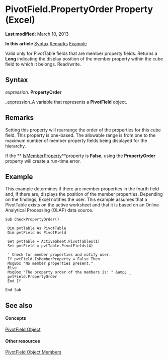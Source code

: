 
# PivotField.PropertyOrder Property (Excel)

 **Last modified:** March 10, 2013

 **In this article**
 [Syntax](#sectionSection0)
 [Remarks](#sectionSection1)
 [Example](#sectionSection2)


Valid only for PivotTable fields that are member property fields. Returns a  **Long** indicating the display position of the member property within the cube field to which it belongs. Read/write.


## Syntax
<a name="sectionSection0"> </a>

 _expression_. **PropertyOrder**

 _expression_A variable that represents a  **PivotField** object.


## Remarks
<a name="sectionSection1"> </a>

Setting this property will rearrange the order of the properties for this cube field. This property is one-based. The allowable range is from one to the maximum number of member property fields being displayed for the hierarchy. 

If the  ** [IsMemberProperty](e24e6e84-2c27-5d33-78c4-b48e96d48e5d.md)**property is  **False**, using the  **PropertyOrder** property will create a run-time error.


## Example
<a name="sectionSection2"> </a>

This example determines if there are member properties in the fourth field and, if there are, displays the position of the member properties. Depending on the findings, Excel notifies the user. This example assumes that a PivotTable exists on the active worksheet and that it is based on an Online Analytical Processing (OLAP) data source.


```
Sub CheckPropertyOrder() 
 
 Dim pvtTable As PivotTable 
 Dim pvtField As PivotField 
 
 Set pvtTable = ActiveSheet.PivotTables(1) 
 Set pvtField = pvtTable.PivotFields(4) 
 
 ' Check for member properties and notify user. 
 If pvtField.IsMemberProperty = False Then 
 MsgBox "No member properties present." 
 Else 
 MsgBox "The property order of the members is: " &amp; _ 
 pvtField.PropertyOrder 
 End If 
 
End Sub
```


## See also
<a name="sectionSection2"> </a>


#### Concepts


 [PivotField Object](52784960-e2da-b43a-1e37-2d4dae61c6d8.md)
#### Other resources


 [PivotField Object Members](4a6ea12a-072c-a386-c855-7bf5f6eadd46.md)

